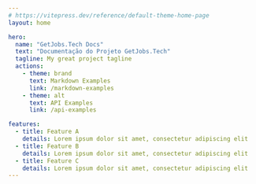 ```yaml
---
# https://vitepress.dev/reference/default-theme-home-page
layout: home

hero:
  name: "GetJobs.Tech Docs"
  text: "Documentação do Projeto GetJobs.Tech"
  tagline: My great project tagline
  actions:
    - theme: brand
      text: Markdown Examples
      link: /markdown-examples
    - theme: alt
      text: API Examples
      link: /api-examples

features:
  - title: Feature A
    details: Lorem ipsum dolor sit amet, consectetur adipiscing elit
  - title: Feature B
    details: Lorem ipsum dolor sit amet, consectetur adipiscing elit
  - title: Feature C
    details: Lorem ipsum dolor sit amet, consectetur adipiscing elit
---
```

